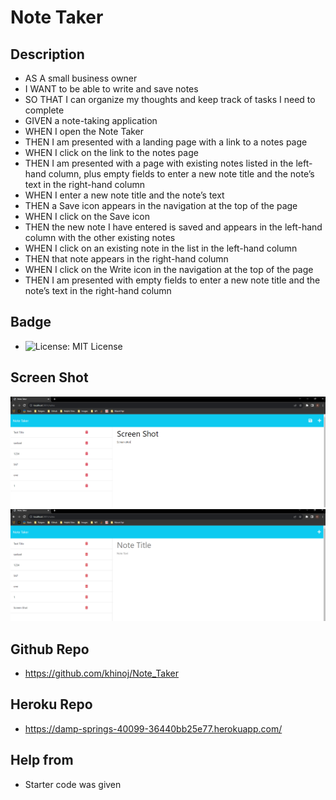 # Note Taker

## Description
- AS A small business owner
- I WANT to be able to write and save notes
- SO THAT I can organize my thoughts and keep track of tasks I need to complete
- GIVEN a note-taking application
- WHEN I open the Note Taker
- THEN I am presented with a landing page with a link to a notes page
- WHEN I click on the link to the notes page
- THEN I am presented with a page with existing notes listed in the left-hand column, plus empty fields to enter a new note title and the note’s text in the right-hand column
- WHEN I enter a new note title and the note’s text
- THEN a Save icon appears in the navigation at the top of the page
- WHEN I click on the Save icon
- THEN the new note I have entered is saved and appears in the left-hand column with the other existing notes
- WHEN I click on an existing note in the list in the left-hand column
- THEN that note appears in the right-hand column
- WHEN I click on the Write icon in the navigation at the top of the page
- THEN I am presented with empty fields to enter a new note title and the note’s text in the right-hand column

## Badge
- ![License: MIT License](https://img.shields.io/badge/License-MIT.0-red)

## Screen Shot
![](./images/week_11_screen.PNG)
![](./images/week_11_screen2.PNG)

## Github Repo
- https://github.com/khinoj/Note_Taker

## Heroku Repo 
- https://damp-springs-40099-36440bb25e77.herokuapp.com/

## Help from
- Starter code was given